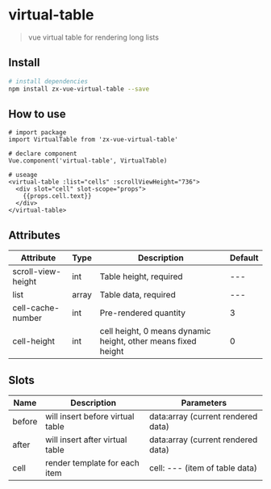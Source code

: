 # virtual-table

> vue virtual table for rendering long lists

## Install

``` bash
# install dependencies
npm install zx-vue-virtual-table --save
```

## How to use
```
# import package
import VirtualTable from 'zx-vue-virtual-table'

# declare component
Vue.component('virtual-table', VirtualTable)

# useage
<virtual-table :list="cells" :scrollViewHeight="736">
  <div slot="cell" slot-scope="props">
    {{props.cell.text}}
  </div>
</virtual-table>
```

## Attributes

Attribute | Type | Description | Default    
---|---|---|---
scroll-view-height | int | Table height, required | ---
list | array | Table data, required | ---
cell-cache-number | int | Pre-rendered quantity | 3
cell-height | int | cell height, 0 means dynamic height, other means fixed height | 0

## Slots

Name | Description | Parameters
---|---|---
before | will insert before virtual table | data:array (current rendered data) 
after | will insert after virtual table | data:array (current rendered data)
cell | render template for each item | cell: --- (item of table data) 



